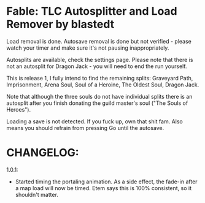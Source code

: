 # Fable: TLC Autosplitter and Load Remover by blastedt

Load removal is done.
Autosave removal is done but not verified - please watch your timer and make sure it's not pausing inappropriately.

Autosplits are available, check the settings page.  Please note that there is not an autosplit for Dragon Jack - you will need to end the run yourself.

This is release 1, I fully intend to find the remaining splits: Graveyard Path, Imprisonment, Arena Soul, Soul of a Heroine, The Oldest Soul, Dragon Jack.

Note that although the three souls do not have individual splits there is an autosplit after you finish donating the guild master's soul ("The Souls of Heroes").

Loading a save is not detected.  If you fuck up, own that shit fam.  Also means you should refrain from pressing Go until the autosave.

# CHANGELOG:

1.0.1:
* Started timing the portaling animation.  As a side effect, the fade-in after a map load will now be timed.  Etem says this is 100% consistent, so it shouldn't matter.
